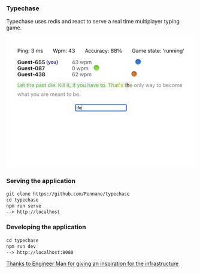 ### Typechase

Typechase uses redis and react to serve a real time multiplayer typing game.

![example view](./example.png 'example view')

### Serving the application

```
git clone https://github.com/Pennane/typechase
cd typechase
npm run serve
--> http://localhost
```

### Developing the application

```
cd typechase
npm run dev
--> http://localhost:8080
```

[Thanks to Engineer Man for giving an inspiration for the infrastructure](https://github.com/engineer-man/math-arena)
